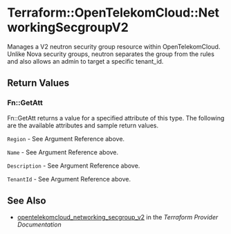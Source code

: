 # Terraform::OpenTelekomCloud::NetworkingSecgroupV2

Manages a V2 neutron security group resource within OpenTelekomCloud.
Unlike Nova security groups, neutron separates the group from the rules
and also allows an admin to target a specific tenant_id.

## Return Values

### Fn::GetAtt

Fn::GetAtt returns a value for a specified attribute of this type. The following are the available attributes and sample return values.

`Region` - See Argument Reference above.

`Name` - See Argument Reference above.

`Description` - See Argument Reference above.

`TenantId` - See Argument Reference above.

## See Also

* [opentelekomcloud_networking_secgroup_v2](https://www.terraform.io/docs/providers/opentelekomcloud/r/networking_secgroup_v2.html) in the _Terraform Provider Documentation_
